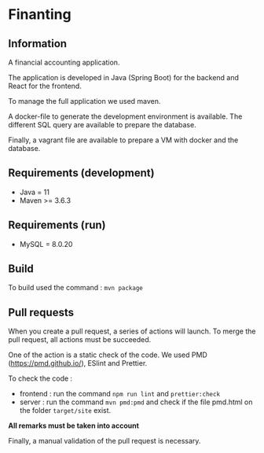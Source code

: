 # Finanting

## Information

A financial accounting application.

The application is developed in Java (Spring Boot) for the backend and React for the frontend.

To manage the full application we used maven.

A docker-file to generate the development environment is available. The different SQL query are available to prepare the database.

Finally, a vagrant file are available to prepare a VM with docker and the database.

## Requirements (development)

* Java = 11
* Maven >= 3.6.3

## Requirements (run)

* MySQL = 8.0.20

## Build

To build used the command : `mvn package`

## Pull requests

When you create a pull request, a series of actions will launch.
To merge the pull request, all actions must be succeeded.

One of the action is a static check of the code. We used PMD (https://pmd.github.io/), ESlint and Prettier.

To check the code :
- frontend : run the command `npm run lint` and `prettier:check`
- server : run the command `mvn pmd:pmd` and check if the file pmd.html on the folder `target/site` exist.

**All remarks must be taken into account**

Finally, a manual validation of the pull request is necessary.
